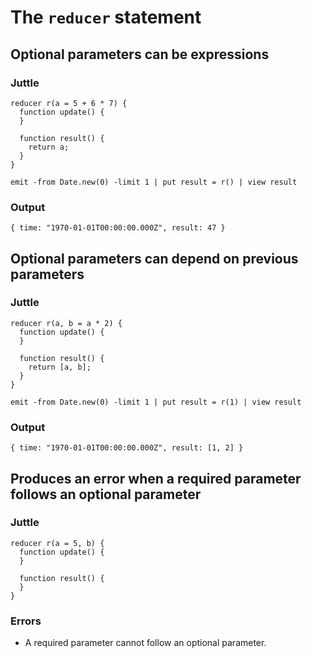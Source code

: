 # The `reducer` statement

## Optional parameters can be expressions

### Juttle

    reducer r(a = 5 + 6 * 7) {
      function update() {
      }

      function result() {
        return a;
      }
    }

    emit -from Date.new(0) -limit 1 | put result = r() | view result

### Output

    { time: "1970-01-01T00:00:00.000Z", result: 47 }

## Optional parameters can depend on previous parameters

### Juttle

    reducer r(a, b = a * 2) {
      function update() {
      }

      function result() {
        return [a, b];
      }
    }

    emit -from Date.new(0) -limit 1 | put result = r(1) | view result

### Output

    { time: "1970-01-01T00:00:00.000Z", result: [1, 2] }

## Produces an error when a required parameter follows an optional parameter

### Juttle

    reducer r(a = 5, b) {
      function update() {
      }

      function result() {
      }
    }

### Errors

  * A required parameter cannot follow an optional parameter.
